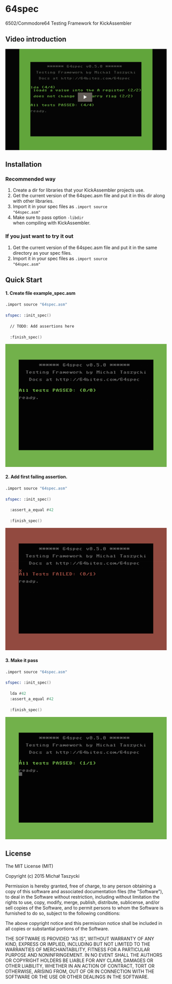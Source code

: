 # 64spec

6502/Commodore64 Testing Framework for KickAssembler

## Video introduction

[![Video](docs/022.png?raw=true)](http://64bites.com/episodes/022-tdd-with-64spec/)
## Installation

### Recommended way

1. Create a dir for libraries that your KickAssembler projects use.
2. Get the current version of the 64spec.asm file and put it in this dir along with other libraries. 
3. Import it in your spec files as <code>.import source "64spec.asm"</code>
4. Make sure to pass option <code>-libdir <path-to-your-libraries-dir></code> when compiling with KickAssembler.

### If you just want to try it out

1. Get the current version of the 64spec.asm file and put it in the same directory as your spec files.
2. Import it in your spec files as <code>.import source "64spec.asm"</code>

## Quick Start

#### 1. Create file example_spec.asm

``` asm
.import source "64spec.asm"

sfspec: :init_spec()
  
  // TODO: Add assertions here

  :finish_spec()
```

![Empty Spec](docs/qs01-empty.png?raw=true "Empty Spec")

#### 2. Add first failing assertion.

``` asm
.import source "64spec.asm"

sfspec: :init_spec()
  
  :assert_a_equal #42

  :finish_spec()
```

![Empty Spec](docs/qs02-fail.png?raw=true "Empty Spec")

#### 3. Make it pass

``` asm
.import source "64spec.asm"

sfspec: :init_spec()

  lda #42
  :assert_a_equal #42
  
  :finish_spec()
```

![Empty Spec](docs/qs03-pass.png?raw=true "Empty Spec")

## License
The MIT License (MIT)

Copyright (c) 2015 Michał Taszycki

Permission is hereby granted, free of charge, to any person obtaining a copy
of this software and associated documentation files (the "Software"), to deal
in the Software without restriction, including without limitation the rights
to use, copy, modify, merge, publish, distribute, sublicense, and/or sell
copies of the Software, and to permit persons to whom the Software is
furnished to do so, subject to the following conditions:

The above copyright notice and this permission notice shall be included in all
copies or substantial portions of the Software.

THE SOFTWARE IS PROVIDED "AS IS", WITHOUT WARRANTY OF ANY KIND, EXPRESS OR
IMPLIED, INCLUDING BUT NOT LIMITED TO THE WARRANTIES OF MERCHANTABILITY,
FITNESS FOR A PARTICULAR PURPOSE AND NONINFRINGEMENT. IN NO EVENT SHALL THE
AUTHORS OR COPYRIGHT HOLDERS BE LIABLE FOR ANY CLAIM, DAMAGES OR OTHER
LIABILITY, WHETHER IN AN ACTION OF CONTRACT, TORT OR OTHERWISE, ARISING FROM,
OUT OF OR IN CONNECTION WITH THE SOFTWARE OR THE USE OR OTHER DEALINGS IN THE
SOFTWARE.
